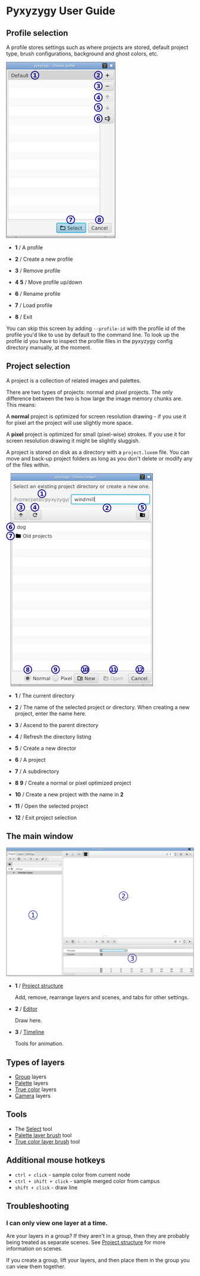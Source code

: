 # Pyxyzygy User Guide

## Profile selection

A profile stores settings such as where projects are stored, default project type, brush configurations, background and ghost colors, etc.

![Profile select](newprofile.jpg)

* **1** / A profile

* **2** / Create a new profile

* **3** / Remove profile

* **4** **5** / Move profile up/down

* **6** / Rename profile

* **7** / Load profile

* **8** / Exit

You can skip this screen by adding `--profile-id` with the profile id of the profile you'd like to use by default to the command line.  To look up the profile id you have to inspect the profile files in the pyxyzygy config directory manually, at the moment.

## Project selection

A project is a collection of related images and palettes.

There are two types of projects: normal and pixel projects.  The only difference between the two is how large the image memory chunks are.  This means:

A **normal** project is optimized for screen resolution drawing - if you use it for pixel art the project will use slightly more space.

A **pixel** project is optimized for small (pixel-wise) strokes.  If you use it for screen resolution drawing it might be slightly sluggish.

A project is stored on disk as a directory with a `project.luxem` file.  You can move and back-up project folders as long as you don't delete or modify any of the files within.

![Project selection](newproject.jpg)

* **1** / The current directory

* **2** / The name of the selected project or directory.  When creating a new project, enter the name here.

* **3** / Ascend to the parent directory

* **4** / Refresh the directory listing

* **5** / Create a new director

* **6** / A project

* **7** / A subdirectory

* **8** **9** / Create a normal or pixel optimized project

* **10** / Create a new project with the name in **2**

* **11** / Open the selected project

* **12** / Exit project selection

## The main window

![Main window](mainwindow.jpg)

* **1** / [Project structure](project_section.md)

   Add, remove, rearrange layers and scenes, and tabs for other settings.

* **2** / [Editor](editor_section.md)

   Draw here.

* **3** / [Timeline](timeline_section.md)

   Tools for animation.

## Types of layers

* [Group](group_layer.md) layers
* [Palette](palette_layer.md) layers
* [True color](true_color_layer.md) layers
* [Camera](camera_layer.md) layers

## Tools

* The [Select](select.md) tool
* [Palette layer brush](palette_brush_settings.md) tool
* [True color layer brush](true_color_brush_settings.md) tool

## Additional mouse hotkeys

* `ctrl + click` - sample color from current node
* `ctrl + shift + click` - sample merged color from campus
* `shift + click` - draw line

## Troubleshooting

### I can only view one layer at a time.

Are your layers in a group?  If they aren't in a group, then they are probably being treated as separate scenes. See [Project structure](project_section.md) for more information on scenes.

If you create a group, lift your layers, and then place them in the group you can view them together.
